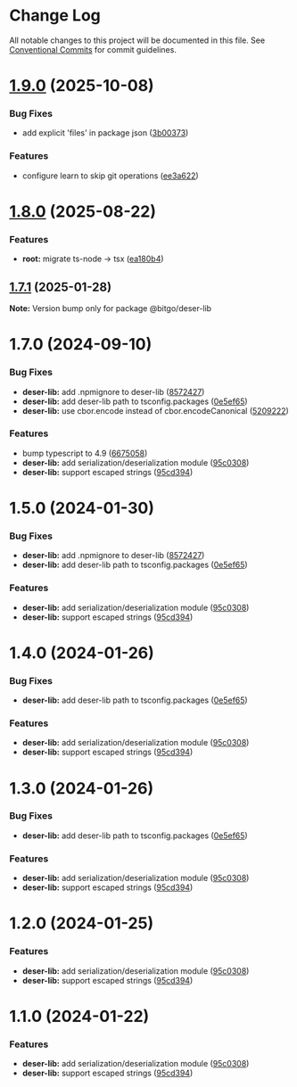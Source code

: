 # Change Log

All notable changes to this project will be documented in this file.
See [Conventional Commits](https://conventionalcommits.org) for commit guidelines.

# [1.9.0](https://github.com/BitGo/BitGoJS/compare/@bitgo/deser-lib@1.8.0...@bitgo/deser-lib@1.9.0) (2025-10-08)


### Bug Fixes

* add explicit 'files' in package json ([3b00373](https://github.com/BitGo/BitGoJS/commit/3b0037396f6ac16bb9380bd85bf37f2b133068f4))


### Features

* configure learn to skip git operations ([ee3a622](https://github.com/BitGo/BitGoJS/commit/ee3a6220496476aa7f4545b5f4a9a3bf97d9bdb9))





# [1.8.0](https://github.com/BitGo/BitGoJS/compare/@bitgo/deser-lib@1.7.1...@bitgo/deser-lib@1.8.0) (2025-08-22)

### Features

- **root:** migrate ts-node -> tsx ([ea180b4](https://github.com/BitGo/BitGoJS/commit/ea180b43001d8e956196bc07b32798e3a7031eeb))

## [1.7.1](https://github.com/BitGo/BitGoJS/compare/@bitgo/deser-lib@1.7.0...@bitgo/deser-lib@1.7.1) (2025-01-28)

**Note:** Version bump only for package @bitgo/deser-lib

# 1.7.0 (2024-09-10)

### Bug Fixes

- **deser-lib:** add .npmignore to deser-lib ([8572427](https://github.com/BitGo/BitGoJS/commit/857242748d28c1d27c85578091d902701ce6f41e))
- **deser-lib:** add deser-lib path to tsconfig.packages ([0e5ef65](https://github.com/BitGo/BitGoJS/commit/0e5ef654b78214b7cc6086ce05c305d4d7425d64))
- **deser-lib:** use cbor.encode instead of cbor.encodeCanonical ([5209222](https://github.com/BitGo/BitGoJS/commit/5209222b8667d2e843cf5257f9a59b9b0fa39a5d))

### Features

- bump typescript to 4.9 ([6675058](https://github.com/BitGo/BitGoJS/commit/667505862b79d24e3f625e7306d949acf07691bf))
- **deser-lib:** add serialization/deserialization module ([95c0308](https://github.com/BitGo/BitGoJS/commit/95c03088faa890604880dae770c4a720850f9275))
- **deser-lib:** support escaped strings ([95cd394](https://github.com/BitGo/BitGoJS/commit/95cd39476895b2fd3e766683eb5e7129c200d516))

# 1.5.0 (2024-01-30)

### Bug Fixes

- **deser-lib:** add .npmignore to deser-lib ([8572427](https://github.com/BitGo/BitGoJS/commit/857242748d28c1d27c85578091d902701ce6f41e))
- **deser-lib:** add deser-lib path to tsconfig.packages ([0e5ef65](https://github.com/BitGo/BitGoJS/commit/0e5ef654b78214b7cc6086ce05c305d4d7425d64))

### Features

- **deser-lib:** add serialization/deserialization module ([95c0308](https://github.com/BitGo/BitGoJS/commit/95c03088faa890604880dae770c4a720850f9275))
- **deser-lib:** support escaped strings ([95cd394](https://github.com/BitGo/BitGoJS/commit/95cd39476895b2fd3e766683eb5e7129c200d516))

# 1.4.0 (2024-01-26)

### Bug Fixes

- **deser-lib:** add deser-lib path to tsconfig.packages ([0e5ef65](https://github.com/BitGo/BitGoJS/commit/0e5ef654b78214b7cc6086ce05c305d4d7425d64))

### Features

- **deser-lib:** add serialization/deserialization module ([95c0308](https://github.com/BitGo/BitGoJS/commit/95c03088faa890604880dae770c4a720850f9275))
- **deser-lib:** support escaped strings ([95cd394](https://github.com/BitGo/BitGoJS/commit/95cd39476895b2fd3e766683eb5e7129c200d516))

# 1.3.0 (2024-01-26)

### Bug Fixes

- **deser-lib:** add deser-lib path to tsconfig.packages ([0e5ef65](https://github.com/BitGo/BitGoJS/commit/0e5ef654b78214b7cc6086ce05c305d4d7425d64))

### Features

- **deser-lib:** add serialization/deserialization module ([95c0308](https://github.com/BitGo/BitGoJS/commit/95c03088faa890604880dae770c4a720850f9275))
- **deser-lib:** support escaped strings ([95cd394](https://github.com/BitGo/BitGoJS/commit/95cd39476895b2fd3e766683eb5e7129c200d516))

# 1.2.0 (2024-01-25)

### Features

- **deser-lib:** add serialization/deserialization module ([95c0308](https://github.com/BitGo/BitGoJS/commit/95c03088faa890604880dae770c4a720850f9275))
- **deser-lib:** support escaped strings ([95cd394](https://github.com/BitGo/BitGoJS/commit/95cd39476895b2fd3e766683eb5e7129c200d516))

# 1.1.0 (2024-01-22)

### Features

- **deser-lib:** add serialization/deserialization module ([95c0308](https://github.com/BitGo/BitGoJS/commit/95c03088faa890604880dae770c4a720850f9275))
- **deser-lib:** support escaped strings ([95cd394](https://github.com/BitGo/BitGoJS/commit/95cd39476895b2fd3e766683eb5e7129c200d516))
